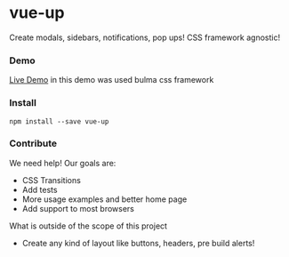 # vue-up
Create modals, sidebars, notifications, pop ups! 
CSS framework agnostic!

### Demo
[Live Demo](http://marcodpt.github.io/vue-up)
in this demo was used bulma css framework

### Install
```
npm install --save vue-up
```

### Contribute
We need help! Our goals are:
 - CSS Transitions
 - Add tests
 - More usage examples and better home page
 - Add support to most browsers

What is outside of the scope of this project
 - Create any kind of layout like buttons, headers, pre build alerts!
